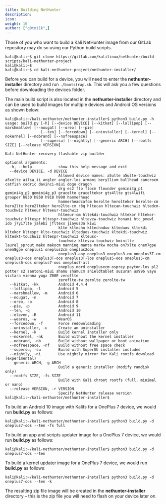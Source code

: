 ```yaml
---
title: Building NetHunter
description:
icon:
weight: 10
author: ["g0tmi1k",]
---
```


Those of you who want to build a Kali NetHunter image from our GitLab repository may do so using our Python build scripts.

```console
kali@kali:~$ git clone https://gitlab.com/kalilinux/nethunter/build-scripts/kali-nethunter-project
kali@kali:~$
kali@kali:~$ cd kali-nethunter-project/nethunter-installer/
```

Before you can build for a device, you will need to enter the **nethunter-installer** directory and run `./bootstrap.sh`. This will ask you a few questions before downloading the devices folder.

The main build script is also located in the **nethunter-installer** directory and can be used to build images for multiple devices and Android OS versions as shown below:

```console
kali@kali:~/kali-nethunter/nethunter-installer$ python3 build.py -h
usage: build.py [-h] [--device DEVICE] [--kitkat] [--lollipop] [--marshmallow] [--nougat] [--oreo] [--pie]
                [--ten] [--forcedown] [--uninstaller] [--kernel] [--nokernel] [--nobrand] [--nofreespace]
                [--supersu] [--nightly] [--generic ARCH] [--rootfs SIZE] [--release VERSION]

Kali NetHunter recovery flashable zip builder

optional arguments:
  -h, --help            show this help message and exit
  --device DEVICE, -d DEVICE
                        Allowed device names: a5ulte a5ulte-touchwiz a5xelte ailsa_ii angler angler-los armani beryllium bullhead cancrocm catfish cedric davinci-miui dogo dragon
                        drg es2 flo flocm flounder gemini4g_p1 gemini4g_p2 gemini4g_p3 gracelte graceltekor gts4llte gts4lwifi grouper h830 h850 h918 h990 hammerhead
                        hammerheadcafcm herolte heroltekor herolte-cm hero2lte hero2ltekor hero2lte-cm r8q hltecan hltecan-touchwiz hltedcm-touchwiz hlteeur hlteeur-touchwiz
                        hlteeur-cm hltekdi-touchwiz hltekor hltekor-touchwiz hltespr hltespr-touchwiz hltevzw-touchwiz honami htc_pmewl ido j7y17lte jalebi jfltexx jiayus3a kiwi
                        klte kltechn kltechnduo klteduos kltekdi kltekor kltespr klte-touchwiz klteduos-touchwiz kltekdi-touchwiz klteskt-touchwiz kltespr-touchwiz klteusc-
                        touchwiz kltevzw-touchwiz kminilte laurel_sprout mako makocm manning manta markw mocha on7xlte onem7gpe onem8gpe oneplus1 oneplus2cm oneplus2oos
                        oneplus3-any oneplus3 oneplus3-cm oneplus3T-cm oneplus3-oos oneplus3T-oos oneplus3T-los oneplus5-oos oneplus5-cm oneplus6-oos oneplus7-oos oneplus7-all
                        oneplus_nord oneplusxcm osprey payton-los pl2 potter s2 santoni-miui shamu shamucm shieldtablet suzuran us996 vayu victara vienna yuga Z00E zeroflte
                        zeroflte-tw zerolte zerolte-tw
  --kitkat, -kk         Android 4.4.4
  --lollipop, -l        Android 5
  --marshmallow, -m     Android 6
  --nougat, -n          Android 7
  --oreo, -o            Android 8
  --pie, -p             Android 9
  --ten, -q             Android 10
  --eleven, -R          Android 11
  --wearos, -w          WearOS
  --forcedown, -f       Force redownloading
  --uninstaller, -u     Create an uninstaller
  --kernel, -k          Build kernel installer only
  --nokernel, -nk       Build without the kernel installer
  --nobrand, -nb        Build without wallpaper or boot animation
  --nofreespace, -nf    Build without free space check
  --supersu, -su        Build with SuperSU installer included
  --nightly, -ni        Use nightly mirror for Kali rootfs download (experimental)
  --generic ARCH, -g ARCH
                        Build a generic installer (modify ramdisk only)
  --rootfs SIZE, -fs SIZE
                        Build with Kali chroot rootfs (full, minimal or nano)
  --release VERSION, -r VERSION
                        Specify NetHunter release version
kali@kali:~/kali-nethunter/nethunter-installer$
```

To build an Android 10 image with Kalifs for a OnePlus 7 device, we would run **build.py** as follows:

```console
kali@kali:~/kali-nethunter/nethunter-installer$ python3 build.py -d oneplus7-oos --ten -fs full
```

To build an app and scripts updater image for a OnePlus 7 device, we would run **build.py** as follows:

```console
kali@kali:~/kali-nethunter/nethunter-installer$ python3 build.py -d oneplus7-oos --ten
```

To build a kernel updater image for a OnePlus 7 device, we would run **build.py** as follows:

```console
kali@kali:~/kali-nethunter/nethunter-installer$ python3 build.py -d oneplus7-oos --ten -k
```

The resulting zip file image will be created in the **nethunter-installer** directory – this is the zip file you will need to flash on your device later on.
